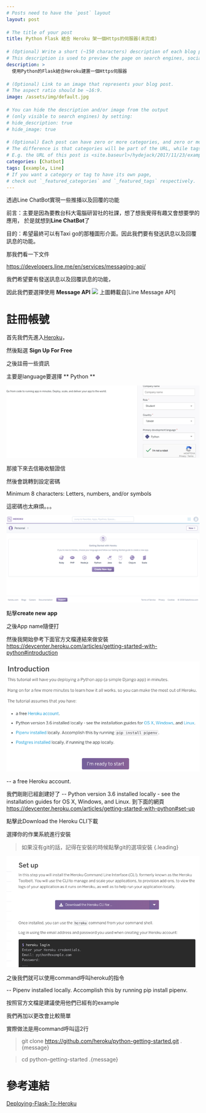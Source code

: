 ```yaml
---
# Posts need to have the `post` layout
layout: post

# The title of your post
title: Python Flask 結合 Heroku 架一個Https的伺服器(未完成)

# (Optional) Write a short (~150 characters) description of each blog post.
# This description is used to preview the page on search engines, social media, etc.
description: >
  使用Python的Flask結合Heroku建置一個Https伺服器

# (Optional) Link to an image that represents your blog post.
# The aspect ratio should be ~16:9.
image: /assets/img/default.jpg

# You can hide the description and/or image from the output
# (only visible to search engines) by setting:
# hide_description: true
# hide_image: true

# (Optional) Each post can have zero or more categories, and zero or more tags.
# The difference is that categories will be part of the URL, while tags will not.
# E.g. the URL of this post is <site.baseurl>/hydejack/2017/11/23/example-content/
categories: [Chatbot]
tags: [example, Line]
# If you want a category or tag to have its own page,
# check out `_featured_categories` and `_featured_tags` respectively.
---
```

透過Line ChatBot實現一些推播以及回覆的功能

前言：主要是因為要教台科大電腦研習社的社課，想了想我覺得有趣又會想要學的應用，
於是就想到**Line ChatBot**了

目的：希望最終可以有Taxi go的那種圖形介面。因此我們要有發送訊息以及回覆訊息的功能。

那我們看一下文件

https://developers.line.me/en/services/messaging-api/ 

我們希望要有發送訊息以及回覆訊息的功能，

因此我們要選擇使用 **Message API**
![](/assets/img/2018-04-10-LINE-ChatBot/push_and_reply.png)
上圖轉載自[Line Message API]



# 註冊帳號

首先我們先進入[Heroku]，

然後點選 **Sign Up For Free**

之後註冊一些資訊

主要是language要選擇 ** Python **

![](/assets/img/2018-04-11-Flask-Heroku/Register_Info.png)


那接下來去信箱收驗證信

然後會跳轉到設定密碼

Minimum 8 characters: Letters, numbers, and/or symbols

這密碼也太麻煩。。。

![](/assets/img/2018-04-11-Flask-Heroku/app_homepage.png)

點擊**create new app**

之後App name隨便打

然後我開始參考下面官方文檔連結來做安裝
https://devcenter.heroku.com/articles/getting-started-with-python#introduction


![](/assets/img/2018-04-11-Flask-Heroku/Install-instruction.png)

-- a free Heroku account.

  我們剛剛已經創建好了
-- Python version 3.6 installed locally - see the installation guides for OS X, Windows, and Linux.
  到下面的網頁
  https://devcenter.heroku.com/articles/getting-started-with-python#set-up

  點擊此Download the Heroku CLI下載

  選擇你的作業系統進行安裝

  >如果沒有git的話，記得在安裝的時候點擊git的選項安裝
  {.leading}

  ![](/assets/img/2018-04-11-Flask-Heroku/Download-the-Heroku-CLI.png)

  之後我們就可以使用command呼叫heroku的指令

-- Pipenv installed locally. Accomplish this by running pip install pipenv.
  
  按照官方文檔是建議使用他們已經有的example

  我們再加以更改會比較簡單

  實際做法是用command呼叫這2行


  >git clone https://github.com/heroku/python-getting-started.git
  .{message}

  >cd python-getting-started
  .{message}

# 參考連結
[Deploying-Flask-To-Heroku]


[Deploying-Flask-To-Heroku]: https://github.com/twtrubiks/Deploying-Flask-To-Heroku
[Heroku]: https://www.heroku.com/

<!--Heroku=> xi-s-000 -->